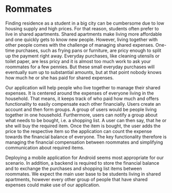 # Rommates
Finding residence as a student in a big city can be cumbersome due to low housing supply and high prices. For that reason, students often prefer to live in shared apartments. Shared apartments make living more affordable and one quickly gets to know new people. However, living together with other people comes with the challenge of managing shared expenses. One-time purchases, such as frying pans or furniture, are pricy enough to split up the payment right away. Everyday purchases, like cleaning utensils or toilet paper, are less pricy and it is almost too much work to ask your roommates for a few pennies. But these small everyday purchases will eventually sum up to substantial amounts, but at that point nobody knows how much he or she has paid for shared expenses.

Our application will help people who live together to manage their shared expenses. It is centered around the expenses of everyone living in the household. That means, it keeps track of who paid how much and offers functionality to easily compensate each other financially. Users create an account and then form groups. A group of users would be people living together in one household. Furthermore, users can notify a group about what needs to be bought, i.e. a shopping list. A user can then say, that he or she will buy the required item. Once the item is bought, the user adds the price to the respective item so the application can count the expense towards the financial balance of everyone. The key functionality therefore is managing the financial compensation between roommates and simplifying communication about required items.

Deploying a mobile application for Android seems most appropriate for our scenario. In addition, a backend is required to store the financial balance and to exchange the purchases and shopping list items between roommates. We expect the main user base to be students living in shared apartments, however every other group of people that have shared expenses could make use of our application.

